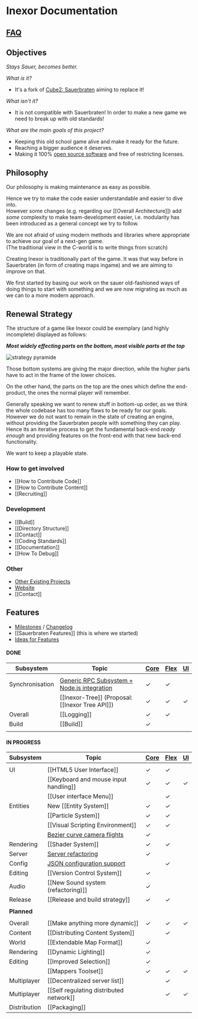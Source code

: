 # Inexor Documentation

## [FAQ](https://github.com/inexorgame/code/wiki/Frequently-Asked-Questions)
 
## Objectives
_Stays Sauer, becomes better._

*What is it?*
* It's a fork of [Cube2: Sauerbraten](http://sauerbraten.org/) aiming to replace it!

*What isn't it?*
* It is not compatible with Sauerbraten! In order to make a new game we need to break up with old standards!

*What are the main goals of this project?*
* Keeping this old school game alive and make it ready for the future.
* Reaching a bigger audience it deserves.
* Making it 100% [open source software](https://creativecommons.org/about/program-areas/technology/technology-resources/software/) and free of restricting licenses.

## Philosophy

Our philosophy is making maintenance as easy as possible.

Hence we try to make the code easier understandable and easier to dive into.  
However some changes (e.g. regarding our [[Overall Architecture]]) add _some_ complexity to make team-development easier,
i.e. modularity has been introduced as a general concept we try to follow.

We are not afraid of using modern methods and libraries where appropriate to achieve our goal of a next-gen game.  
(The traditional view in the C-world is to write things from scratch)

Creating Inexor is traditionally part of the game. It was that way before in Sauerbraten (in form of creating maps ingame) and we are aiming to improve on that.

We first started by basing our work on the sauer old-fashioned ways of doing things to start with something and we are now migrating as much as we can to a more modern approach.

## Renewal Strategy

The structure of a game like Inexor could be exemplary (and highly incomplete) displayed as follows:


_**Most widely effecting parts on the bottom, most visible parts at the top**_

![strategy pyramide](https://rawgit.com/inexorgame/visualisations/master/jobs/a_teamate_strategy_pyramid.svg)

Those bottom systems are giving the major direction, while the higher parts have to act in the frame of the lower choices.

On the other hand, the parts on the top are the ones which define the end-product, the ones the normal player will remember.

Generally speaking we want to renew stuff in bottom-up order, as we think the whole codebase has too many flaws to be ready for our goals.  
However we do not want to remain in the state of creating an engine, without providing the Sauerbraten people with something they can play.
Hence its an iterative process to get the fundamental back-end _ready enough_ and providing features on the front-end with that new back-end functionality.

We want to keep a playable state.


### How to get involved
* [[How to Contribute Code]]
* [[How to Contribute Content]]  
* [[Recruiting]]

### Development

* [[Build]]
* [[Directory Structure]]
* [[Contact]]
* [[Coding Standards]]
* [[Documentation]]
* [[How To Debug]]

### Other

* [Other Existing Projects](Other-Projects)
* [Website](https://inexor.org)
* [[Contact]]


## Features

* [Milestones](https://github.com/inexorgame/code/milestones) / [Changelog](https://github.com/inexorgame/code/blob/master/changelog.md)
* [[Sauerbraten Features]] (this is where we started)
* [Ideas for Features](Feature-Ideas)

####  DONE

| Subsystem    | Topic                                                    | [Core](Inexor-Core) | [Flex](Inexor-Flex) | [UI](Inexor-UI) |
| ------------ | -------------------------------------------------------- | -------- | -------- | -------- |
|              |
| Synchronisation  | [Generic RPC Subsystem + Node.js integration](RPC-Node.js) | &#10003; | &#10003; |        |
|              | [[Inexor-Tree]] (Proposal: [[Inexor Tree API]])          | &#10003; | &#10003; | &#10003; |
| Overall      | [[Logging]]                                              | &#10003; | &#10003; |          |
| Build        | [[Build]]                                                | &#10003; |          |          |
|              |

####  IN PROGRESS

| Subsystem    | Topic                                                    | [Core](Inexor-Core) | [Flex](Inexor-Flex) | [UI](Inexor-UI) |
| ------------ | -------------------------------------------------------- | -------- | -------- | -------- |
|              | 
| UI           | [[HTML5 User Interface]]                                 | &#10003; | &#10003; |          |
|              | [[Keyboard and mouse input handling]]                    | &#10003; | &#10003; | &#10003; |
|              | [[User interface Menu]]                                  |          | &#10003; |          |
| Entities     | New [[Entity System]]                                    | &#10003; | &#10003; |          |
|              | [[Particle System]]                                      | &#10003; | &#10003; |          |
|              | [[Visual Scripting Environment]]                         | &#10003; | &#10003; |          |
|              | [Bezier curve camera flights](Bezier-curve)              | &#10003; |          |          |
| Rendering    | [[Shader System]]                                        | &#10003; | &#10003; |          |
| Server       | [Server refactoring](Refactoring-The-Server)             | &#10003; |          |          |
| Config       | [JSON configuration support](JSON-Implementation)        |          | &#10003; |          |
| Editing      | [[Version Control System]]                               | &#10003; |          |          |
| Audio        | [[New Sound system (refactoring)]]                       | &#10003; |          |          |
| Release      | [[Release and build strategy]]                           | &#10003; | &#10003; |          | 
|              |
| **Planned**  | 
|              | 
| Overall      | [[Make anything more dynamic]]                           | &#10003; | &#10003; | &#10003; |
| Content      | [[Distributing Content System]]                          |          | &#10003; |          |
| World        | [[Extendable Map Format]]                                | &#10003; |          |          |
| Rendering    | [[Dynamic Lighting]]                                     | &#10003; |          |          |
| Editing      | [[Improved Selection]]                                   | &#10003; |          |          |
|              | [[Mappers Toolset]]                                      | &#10003; | &#10003; | &#10003; |
| Multiplayer  | [[Decentralized server list]]                            |          | &#10003; |          |
| Multiplayer  | [[Self regulating distributed network]]                  |          | &#10003; | &#10003; |
| Distribution | [[Packaging]]                                            |          |          |          |
